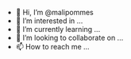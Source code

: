 - 👋 Hi, I’m @malipommes
- 👀 I’m interested in ...
- 🌱 I’m currently learning ...
- 💞️ I’m looking to collaborate on ...
- 📫 How to reach me ...

<!---
malipommes/malipommes is a ✨ special ✨ repository because its `README.md` (this file) appears on your GitHub profile.
You can click the Preview link to take a look at your changes.
--->
